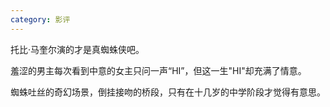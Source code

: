 ```yaml
---
category: 影评
---
```


托比·马奎尔演的才是真蜘蛛侠吧。

羞涩的男主每次看到中意的女主只问一声“HI”，但这一生"HI"却充满了情意。

蜘蛛吐丝的奇幻场景，倒挂接吻的桥段，只有在十几岁的中学阶段才觉得有意思。
